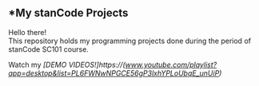 ## *My stanCode Projects
Hello there!\
This repository holds my programming projects done during the period of stanCode SC101 course.

Watch my *[DEMO VIDEOS!]https://(www.youtube.com/playlist?app=desktop&list=PL6FWNwNPGCE56gP3lxhYPLoUbqE_unUiP)*
